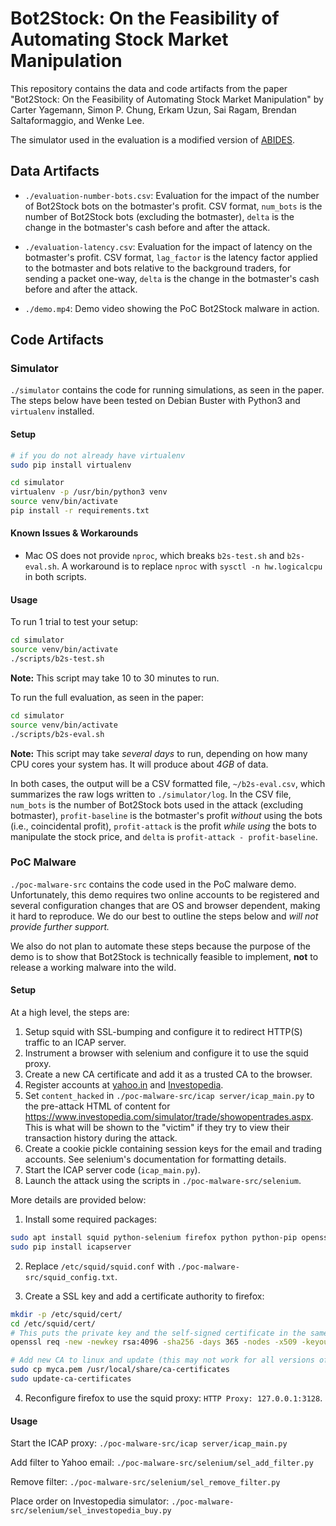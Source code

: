 # Bot2Stock: On the Feasibility of Automating Stock Market Manipulation

This repository contains the data and code artifacts from the paper
"Bot2Stock: On the Feasibility of Automating Stock Market Manipulation" by
Carter Yagemann, Simon P. Chung, Erkam Uzun, Sai Ragam, Brendan Saltaformaggio,
and Wenke Lee.

The simulator used in the evaluation is a modified version of
[ABIDES](https://github.com/abides-sim/abides).

## Data Artifacts

* `./evaluation-number-bots.csv`: Evaluation for the impact of the number
of Bot2Stock bots on the botmaster's profit. CSV format, `num_bots` is the
number of Bot2Stock bots (excluding the botmaster), `delta` is the change
in the botmaster's cash before and after the attack.

* `./evaluation-latency.csv`: Evaluation for the impact of latency on the
botmaster's profit. CSV format, `lag_factor` is the latency factor applied
to the botmaster and bots relative to the background traders, for
sending a packet one-way, `delta` is the change in the botmaster's cash before
and after the attack.

* `./demo.mp4`: Demo video showing the PoC Bot2Stock malware in action.

## Code Artifacts

### Simulator

`./simulator` contains the code for running simulations, as seen in the paper.
The steps below have been tested on Debian Buster with Python3 and `virtualenv`
installed.

#### Setup

```bash
# if you do not already have virtualenv
sudo pip install virtualenv

cd simulator
virtualenv -p /usr/bin/python3 venv
source venv/bin/activate
pip install -r requirements.txt
```
#### Known Issues & Workarounds

* Mac OS does not provide `nproc`, which breaks `b2s-test.sh` and `b2s-eval.sh`.
  A workaround is to replace `nproc` with `sysctl -n hw.logicalcpu` in both scripts.

#### Usage

To run 1 trial to test your setup:

```bash
cd simulator
source venv/bin/activate
./scripts/b2s-test.sh
```

**Note:** This script may take 10 to 30 minutes to run.

To run the full evaluation, as seen in the paper:

```bash
cd simulator
source venv/bin/activate
./scripts/b2s-eval.sh
```

**Note:** This script may take *several days* to run, depending on how
many CPU cores your system has. It will produce about *4GB* of data.

In both cases, the output will be a CSV formatted file, `~/b2s-eval.csv`,
which summarizes the raw logs written to `./simulator/log`. In the CSV
file, `num_bots` is the number of Bot2Stock bots used in the attack
(excluding botmaster), `profit-baseline` is the botmaster's profit
*without* using the bots (i.e., coincidental profit), `profit-attack`
is the profit *while using* the bots to manipulate the stock price, and
`delta` is `profit-attack - profit-baseline`.

### PoC Malware

`./poc-malware-src` contains the code used in the PoC malware demo. Unfortunately,
this demo requires two online accounts to be registered and several configuration
changes that are OS and browser dependent, making it hard to reproduce. We do our
best to outline the steps below and *will not provide further support.*

We also do not plan to automate these steps because the purpose of the demo is to
show that Bot2Stock is technically feasible to implement, **not** to release a
working malware into the wild.

#### Setup

At a high level, the steps are:

1. Setup squid with SSL-bumping and configure it to redirect HTTP(S) traffic to an
ICAP server.
2. Instrument a browser with selenium and configure it to use the squid proxy.
3. Create a new CA certificate and add it as a trusted CA to the browser.
4. Register accounts at [yahoo.in](https://yahoo.in) and [Investopedia](https://www.investopedia.com/simulator/).
5. Set `content_hacked` in `./poc-malware-src/icap server/icap_main.py` to the pre-attack HTML of content for
https://www.investopedia.com/simulator/trade/showopentrades.aspx. This is what will be shown to the "victim" if
they try to view their transaction history during the attack.
6. Create a cookie pickle containing session keys for the email and trading accounts. See selenium's documentation
for formatting details.
7. Start the ICAP server code (`icap_main.py`).
8. Launch the attack using the scripts in `./poc-malware-src/selenium`.

More details are provided below:

1. Install some required packages:

```bash
sudo apt install squid python-selenium firefox python python-pip openssl
sudo pip install icapserver
```

2. Replace `/etc/squid/squid.conf` with `./poc-malware-src/squid_config.txt`.

3. Create a SSL key and add a certificate authority to firefox:

```bash
mkdir -p /etc/squid/cert/
cd /etc/squid/cert/
# This puts the private key and the self-signed certificate in the same file
openssl req -new -newkey rsa:4096 -sha256 -days 365 -nodes -x509 -keyout myca.pem -out myca.pem

# Add new CA to linux and update (this may not work for all versions of Firefox)
sudo cp myca.pem /usr/local/share/ca-certificates
sudo update-ca-certificates
```

4. Reconfigure firefox to use the squid proxy: `HTTP Proxy: 127.0.0.1:3128`.

#### Usage

Start the ICAP proxy: `./poc-malware-src/icap server/icap_main.py`

Add filter to Yahoo email: `./poc-malware-src/selenium/sel_add_filter.py`

Remove filter: `./poc-malware-src/selenium/sel_remove_filter.py`

Place order on Investopedia simulator: `./poc-malware-src/selenium/sel_investopedia_buy.py`

